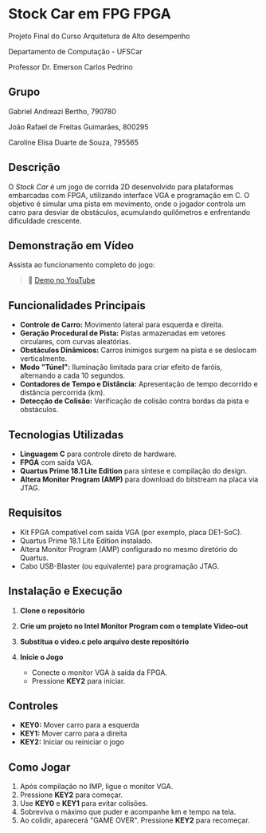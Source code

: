 # Stock Car em FPG FPGA 

Projeto Final do Curso Arquitetura de Alto desempenho 

Departamento de Computação - UFSCar

Professor Dr. Emerson Carlos Pedrino

## Grupo

Gabriel Andreazi Bertho, 790780 

João Rafael de Freitas Guimarães, 800295 

Caroline Elisa Duarte de Souza, 795565
## Descrição

O *Stock Car* é um jogo de corrida 2D desenvolvido para plataformas embarcadas com FPGA, utilizando interface VGA e programação em C. O objetivo é simular uma pista em movimento, onde o jogador controla um carro para desviar de obstáculos, acumulando quilômetros e enfrentando dificuldade crescente.

## Demonstração em Vídeo

Assista ao funcionamento completo do jogo:

> 🎥 [Demo no YouTube](https://youtu.be/GpylnnH9F2Q)

## Funcionalidades Principais

* **Controle de Carro:** Movimento lateral para esquerda e direita.
* **Geração Procedural de Pista:** Pistas armazenadas em vetores circulares, com curvas aleatórias.
* **Obstáculos Dinâmicos:** Carros inimigos surgem na pista e se deslocam verticalmente.
* **Modo "Túnel":** Iluminação limitada para criar efeito de faróis, alternando a cada 10 segundos.
* **Contadores de Tempo e Distância:** Apresentação de tempo decorrido e distância percorrida (km).
* **Detecção de Colisão:** Verificação de colisão contra bordas da pista e obstáculos.

## Tecnologias Utilizadas

* **Linguagem C** para controle direto de hardware.
* **FPGA** com saída VGA.
* **Quartus Prime 18.1 Lite Edition** para síntese e compilação do design.
* **Altera Monitor Program (AMP)** para download do bitstream na placa via JTAG.

## Requisitos

* Kit FPGA compatível com saída VGA (por exemplo, placa DE1-SoC).
* Quartus Prime 18.1 Lite Edition instalado.
* Altera Monitor Program (AMP) configurado no mesmo diretório do Quartus.
* Cabo USB-Blaster (ou equivalente) para programação JTAG.

## Instalação e Execução

1. **Clone o repositório**

2. **Crie um projeto no Intel Monitor Program com o template Video-out**
   
4. **Substitua o video.c pelo arquivo deste repositório**

5. **Inicie o Jogo**

   * Conecte o monitor VGA à saída da FPGA.
   * Pressione **KEY2** para iniciar.

## Controles

* **KEY0:** Mover carro para a esquerda
* **KEY1:** Mover carro para a direita
* **KEY2:** Iniciar ou reiniciar o jogo

## Como Jogar

1. Após compilação no IMP, ligue o monitor VGA.
2. Pressione **KEY2** para começar.
3. Use **KEY0** e **KEY1** para evitar colisões.
4. Sobreviva o máximo que puder e acompanhe km e tempo na tela.
5. Ao colidir, aparecerá "GAME OVER". Pressione **KEY2** para recomeçar.




